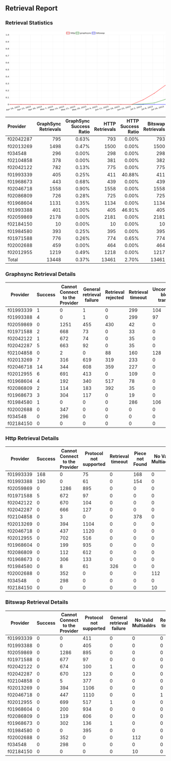 ## Retrieval Report
### Retrieval Statistics
<img src="https://raw.githubusercontent.com/data-preservation-programs/filplus-checker-assets/main/filecoin-project/filecoin-plus-large-datasets/issues/1728/1689585905447.png"/>

| Provider  | GraphSync Retrievals | GraphSync Success Ratio | HTTP Retrievals | HTTP Success Ratio | Bitswap Retrievals | Bitswap Success Ratio |
| :-------- | -------------------: | ----------------------: | --------------: | -----------------: | -----------------: | --------------------: |
| f02042287 |                  795 |                   0.63% |             793 |              0.00% |                793 |                 0.00% |
| f02013269 |                 1498 |                   0.47% |            1500 |              0.00% |               1500 |                 0.00% |
| f034548   |                  296 |                   0.00% |             298 |              0.00% |                298 |                 0.00% |
| f02104858 |                  378 |                   0.00% |             381 |              0.00% |                382 |                 0.00% |
| f02042122 |                  782 |                   0.13% |             775 |              0.00% |                775 |                 0.00% |
| f01993339 |                  405 |                   0.25% |             411 |             40.88% |                411 |                 0.00% |
| f01968673 |                  443 |                   0.68% |             439 |              0.00% |                439 |                 0.00% |
| f02046718 |                 1558 |                   0.90% |            1558 |              0.00% |               1558 |                 0.00% |
| f02086809 |                  726 |                   0.28% |             725 |              0.00% |                725 |                 0.00% |
| f01968604 |                 1131 |                   0.35% |            1134 |              0.00% |               1134 |                 0.00% |
| f01993388 |                  401 |                   1.00% |             405 |             46.91% |                405 |                 0.00% |
| f02059869 |                 2178 |                   0.00% |            2181 |              0.00% |               2181 |                 0.00% |
| f02184150 |                   10 |                   0.00% |              10 |              0.00% |                 10 |                 0.00% |
| f01984580 |                  393 |                   0.25% |             395 |              0.00% |                395 |                 0.00% |
| f01971588 |                  776 |                   0.26% |             774 |              0.65% |                774 |                 0.00% |
| f02002688 |                  459 |                   0.00% |             464 |              0.00% |                464 |                 0.00% |
| f02012955 |                 1219 |                   0.49% |            1218 |              0.00% |               1217 |                 0.00% |
| Total     |                13448 |                   0.37% |           13461 |              2.70% |              13461 |                 0.00% |

### Graphsync Retrieval Details
| Provider  | Success | Cannot Connect to the Provider | General retrieval failure | Retrieval rejected | Retrieval timeout | Unconfirmed block transfer | No Valid Multiaddrs | Piece not Found |
| --------- | ------- | ------------------------------ | ------------------------- | ------------------ | ----------------- | -------------------------- | ------------------- | --------------- |
| f01993339 | 1       | 0                              | 1                         | 0                  | 299               | 104                        | 0                   | 0               |
| f01993388 | 4       | 0                              | 1                         | 0                  | 299               | 97                         | 0                   | 0               |
| f02059869 | 0       | 1251                           | 455                       | 430                | 42                | 0                          | 0                   | 0               |
| f01971588 | 2       | 668                            | 73                        | 0                  | 33                | 0                          | 0                   | 0               |
| f02042122 | 1       | 672                            | 74                        | 0                  | 35                | 0                          | 0                   | 0               |
| f02042287 | 5       | 663                            | 92                        | 0                  | 35                | 0                          | 0                   | 0               |
| f02104858 | 0       | 2                              | 0                         | 88                 | 160               | 128                        | 0                   | 0               |
| f02013269 | 7       | 316                            | 619                       | 319                | 233               | 0                          | 0                   | 4               |
| f02046718 | 14      | 344                            | 608                       | 359                | 227               | 0                          | 0                   | 6               |
| f02012955 | 6       | 691                            | 413                       | 0                  | 109               | 0                          | 0                   | 0               |
| f01968604 | 4       | 192                            | 340                       | 517                | 78                | 0                          | 0                   | 0               |
| f02086809 | 2       | 114                            | 183                       | 392                | 35                | 0                          | 0                   | 0               |
| f01968673 | 3       | 304                            | 117                       | 0                  | 19                | 0                          | 0                   | 0               |
| f01984580 | 1       | 0                              | 0                         | 0                  | 286               | 106                        | 0                   | 0               |
| f02002688 | 0       | 347                            | 0                         | 0                  | 0                 | 0                          | 112                 | 0               |
| f034548   | 0       | 296                            | 0                         | 0                  | 0                 | 0                          | 0                   | 0               |
| f02184150 | 0       | 0                              | 0                         | 0                  | 0                 | 0                          | 10                  | 0               |

### Http Retrieval Details
| Provider  | Success | Cannot Connect to the Provider | Protocol not supported | Retrieval timeout | Piece not Found | No Valid Multiaddrs | General retrieval failure |
| --------- | ------- | ------------------------------ | ---------------------- | ----------------- | --------------- | ------------------- | ------------------------- |
| f01993339 | 168     | 0                              | 75                     | 0                 | 168             | 0                   | 0                         |
| f01993388 | 190     | 0                              | 61                     | 0                 | 154             | 0                   | 0                         |
| f02059869 | 0       | 1286                           | 895                    | 0                 | 0               | 0                   | 0                         |
| f01971588 | 5       | 672                            | 97                     | 0                 | 0               | 0                   | 0                         |
| f02042122 | 0       | 670                            | 104                    | 0                 | 0               | 0                   | 1                         |
| f02042287 | 0       | 666                            | 127                    | 0                 | 0               | 0                   | 0                         |
| f02104858 | 0       | 3                              | 0                      | 0                 | 378             | 0                   | 0                         |
| f02013269 | 0       | 394                            | 1104                   | 0                 | 0               | 0                   | 2                         |
| f02046718 | 0       | 437                            | 1120                   | 0                 | 0               | 0                   | 1                         |
| f02012955 | 0       | 702                            | 516                    | 0                 | 0               | 0                   | 0                         |
| f01968604 | 0       | 199                            | 935                    | 0                 | 0               | 0                   | 0                         |
| f02086809 | 0       | 112                            | 612                    | 0                 | 0               | 0                   | 1                         |
| f01968673 | 0       | 306                            | 133                    | 0                 | 0               | 0                   | 0                         |
| f01984580 | 0       | 8                              | 61                     | 326               | 0               | 0                   | 0                         |
| f02002688 | 0       | 352                            | 0                      | 0                 | 0               | 112                 | 0                         |
| f034548   | 0       | 298                            | 0                      | 0                 | 0               | 0                   | 0                         |
| f02184150 | 0       | 0                              | 0                      | 0                 | 0               | 10                  | 0                         |

### Bitswap Retrieval Details
| Provider  | Success | Cannot Connect to the Provider | Protocol not supported | General retrieval failure | No Valid Multiaddrs | Retrieval timeout |
| --------- | ------- | ------------------------------ | ---------------------- | ------------------------- | ------------------- | ----------------- |
| f01993339 | 0       | 0                              | 411                    | 0                         | 0                   | 0                 |
| f01993388 | 0       | 0                              | 405                    | 0                         | 0                   | 0                 |
| f02059869 | 0       | 1286                           | 895                    | 0                         | 0                   | 0                 |
| f01971588 | 0       | 677                            | 97                     | 0                         | 0                   | 0                 |
| f02042122 | 0       | 674                            | 100                    | 1                         | 0                   | 0                 |
| f02042287 | 0       | 670                            | 123                    | 0                         | 0                   | 0                 |
| f02104858 | 0       | 5                              | 377                    | 0                         | 0                   | 0                 |
| f02013269 | 0       | 394                            | 1106                   | 0                         | 0                   | 0                 |
| f02046718 | 0       | 447                            | 1110                   | 0                         | 0                   | 1                 |
| f02012955 | 0       | 699                            | 517                    | 1                         | 0                   | 0                 |
| f01968604 | 0       | 200                            | 934                    | 0                         | 0                   | 0                 |
| f02086809 | 0       | 119                            | 606                    | 0                         | 0                   | 0                 |
| f01968673 | 0       | 302                            | 136                    | 1                         | 0                   | 0                 |
| f01984580 | 0       | 0                              | 395                    | 0                         | 0                   | 0                 |
| f02002688 | 0       | 352                            | 0                      | 0                         | 112                 | 0                 |
| f034548   | 0       | 298                            | 0                      | 0                         | 0                   | 0                 |
| f02184150 | 0       | 0                              | 0                      | 0                         | 10                  | 0                 |

